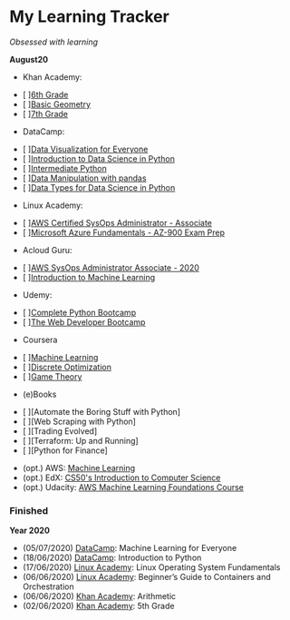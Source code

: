 # My Learning Tracker
*Obsessed with learning*  
  
**August20**  
* Khan Academy: 
- [ ][6th Grade](https://www.khanacademy.org/math/cc-sixth-grade-math)
- [ ][Basic Geometry](https://www.khanacademy.org/math/basic-geo)
- [ ][7th Grade](https://www.khanacademy.org/math/cc-seventh-grade-math)
* DataCamp: 
- [ ][Data Visualization for Everyone](https://learn.datacamp.com/courses/data-visualization-for-everyone)
- [ ][Introduction to Data Science in Python](https://learn.datacamp.com/courses/introduction-to-data-science-in-python)
- [ ][Intermediate Python](https://learn.datacamp.com/courses/intermediate-python)
- [ ][Data Manipulation with pandas](https://learn.datacamp.com/courses/data-manipulation-with-pandas)
- [ ][Data Types for Data Science in Python](https://learn.datacamp.com/courses/data-types-for-data-science-in-python)
* Linux Academy: 
- [ ][AWS Certified SysOps Administrator - Associate](https://linuxacademy.com/cp/modules/view/id/364)
- [ ][Microsoft Azure Fundamentals - AZ-900 Exam Prep](https://linuxacademy.com/cp/modules/view/id/330)
* Acloud Guru: 
- [ ][AWS SysOps Administrator Associate - 2020](https://learn.acloud.guru/course/aws-certified-sysops-administrator-associate/dashboard)
- [ ][Introduction to Machine Learning](https://learn.acloud.guru/course/intro-machine-learning/dashboard)
* Udemy: 
- [ ][Complete Python Bootcamp](https://www.udemy.com/course/complete-python-bootcamp/)
- [ ][The Web Developer Bootcamp](https://www.udemy.com/course/the-web-developer-bootcamp/)
* Coursera
- [ ][Machine Learning](https://www.coursera.org/learn/machine-learning)
- [ ][Discrete Optimization](https://www.coursera.org/learn/discrete-optimization)
- [ ][Game Theory](https://www.coursera.org/learn/game-theory-1)
* (e)Books
- [ ][Automate the Boring Stuff with Python]
- [ ][Web Scraping with Python]
- [ ][Trading Evolved]
- [ ][Terraform: Up and Running]
- [ ][Python for Finance]
* (opt.) AWS: [Machine Learning](https://aws.amazon.com/training/learning-paths/machine-learning/)
* (opt.) EdX: [CS50's Introduction to Computer Science](https://www.edx.org/course/cs50s-introduction-to-computer-science)
* (opt.) Udacity: [AWS Machine Learning Foundations Course](https://www.udacity.com/course/aws-machine-learning-foundations--ud090)
  
### Finished
**Year 2020**
* (05/07/2020) [DataCamp](https://learn.datacamp.com/): Machine Learning for Everyone
* (18/06/2020) [DataCamp](https://learn.datacamp.com/): Introduction to Python 
* (17/06/2020) [Linux Academy](https://linuxacademy.com/): Linux Operating System Fundamentals
* (06/06/2020) [Linux Academy](https://linuxacademy.com/): Beginner’s Guide to Containers and Orchestration
* (06/06/2020) [Khan Academy](https://www.khanacademy.org/): Arithmetic
* (02/06/2020) [Khan Academy](https://www.khanacademy.org/): 5th Grade 